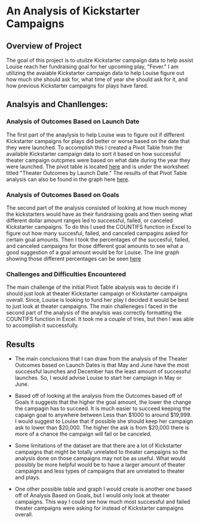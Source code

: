 # An Analysis of Kickstarter Campaigns

## Overview of Project
The goal of this project is to utuilze Kickstarter campaign data to help assist Louise reach her fundraising goal for her upcoming play, "Fever." I am utilizing the avaiable Kickstarter campaign data to help Louise figure out how much she should ask for, what time of year she should ask for it, and how previous Kickstarter campaigns for plays have fared. 

## Analsyis and Chanllenges: 
### Analysis of Outcomes Based on Launch Date
The first part of the anaylysis to help Louise was to figure out if different Kickstarter campaigns for plays did better or worse based on the date that they were launched. To accomplish this I created a Pivot Table from the available Kickstarter campaign data to sort it based on how successful theater campaign outcpmes were based on what date during the year they were launched. The pivot table is located [here](https://github.com/jmerenstein/kickstarter-analysis/blob/main/Kickstarter_Challenge.xlsx) and is under the worksheet titled "Theater Outcomes by Launch Date." The results of that Pivot Table analysis can also be found in the graph here [here](https://github.com/jmerenstein/kickstarter-analysis/blob/main/Theaters_Outcomes_vs_Launch.png). 

### Analysis of Outcomes Based on Goals
The second part of the analysis consisted of looking at how much money the kickstarters would have as their fundraising goals and then seeing what different dollar amount ranges led to successful, failed, or canceled Kickstarter campaigns. To do this I used the COUNTIFS function in Excel to figure out how many succesful, failed, and canceled campagins asked for certain goal amounts. Then I took the percentages of the succesful, failed, and canceled campaigns for those different goal amounts to see what a good suggestion of a goal amount would be for Louise. The line graph showing those different percentages can be seen [here](https://github.com/jmerenstein/kickstarter-analysis/blob/main/Outcomes_vs_Goals.png) 

### Challenges and Difficulties Encountered
The main challenge of the initial Pivot Table abalysis was to decide if I should just look at theater Kickstarter campaign or Kickstarter campaigns overall. Since, Louise is looking to fund her play I decided it would be best to just look at theater campaigns. The main challeneges I faced in the second part of the analysis of the anaylsis was correctly formatting the COUNTIFS function in Excel. It took me a couple of tries, but then I was able to accomplish it successfully.

## Results
- The main conclusions that I can draw from the analysis of the Theater Outcomes based on Launch Dates is that May and June have the most successful launches and December has the least amount of successful launches. So, I would advise Louise to start her campiagn in May or June. 

- Based off of looking at the analysis from the Outcomes based off of Goals it suggests that the higher the goal amount, the lower the change the campagin has to succeed. It is much easier to succeed keeping the capaign goal to anywhere between Less than $1000 to around $19,999. I would suggest to Louise that if possible she should keep her campaign ask to lower than $20,000. The higher the ask is from $20,000 there is more of a chance the campaign will fail or be canceled. 

- Some limitations of the dataset are that there are a lot of Kickstarter campaigns that might be totally unrelated to theater campaigns so the analysis done on those campaigns may not be as useful. What would possibly be more helpful would be to have a larger amount of theater campaigns and less types of campaigns that are unrelated to theater and plays.

- One other possible table and graph I would create is another one based off of Analysis Based on Goals, but I would only look at theater campaigns. This way I could see how much most successful and failed theater campaigns were asking for instead of Kickstarter campaigns overall. 

